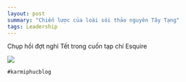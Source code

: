 ```yaml
---
layout: post
summary: "Chiến lược của loài sói thảo nguyên Tây Tạng"
tags: Leadership
---
```

Chụp hồi đợt nghỉ Tết trong cuốn tạp chí Esquire

![](https://i.imgur.com/O8RjBP9.jpg)

`#karmiphucblog`

